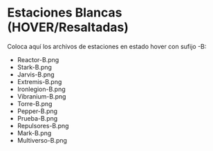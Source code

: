 # Estaciones Blancas (HOVER/Resaltadas)

Coloca aquí los archivos de estaciones en estado hover con sufijo -B:

- Reactor-B.png
- Stark-B.png
- Jarvis-B.png
- Extremis-B.png
- Ironlegion-B.png
- Vibranium-B.png
- Torre-B.png
- Pepper-B.png
- Prueba-B.png
- Repulsores-B.png
- Mark-B.png
- Multiverso-B.png
